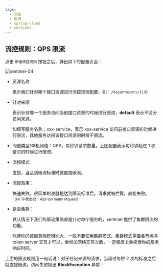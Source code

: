 ```yaml
---
tags:
  - 流控 
  - 限流 
  - spring-cloud 
  - sentinel 
---
```


## 流控规则：QPS 限流


点击 `新增流控规则` 按钮之后，弹出如下的配置页面：

![sentinel-04](https://woniumd.oss-cn-hangzhou.aliyuncs.com/java/hemiao/20220627135258.png)

-   资源名称
        
    表示我们针对哪个接口资源进行流控规则配置，如：`/departments/{id}`
            
-   针对来源
          
    表示针对哪一个服务访问当前接口资源的时候进行限流，**default** 表示不区分访问来源。
                    
    如填写服务名称：xxx-service，表示 xxx-service 访问前接口资源的时候进行限流，其他服务访问该接口资源的时候不限流。
        
-   阈值类型/单机阈值：QPS，每秒钟请求数量。上图配置表示每秒钟超过 1 次请求的时候进行限流。
            
-   流控模式
           
    直接，当达到限流标准时就直接限流。
         
-   流控效果：
           
    快速失败。很简单的说就是达到限流标准后，请求就被拦截，直接失败。<small>（HTTP状态码：429 too many request）</small>
         
-   是否集群：
           
    默认情况下我们的限流策略都是针对单个服务的，sentinel 提供了集群限流的功能。
    
    除非你的微服务规模特别大，一般不要使用集群模式。集群模式需要各节点与 token server 交互才可以，会增加网络交互次数，一定程度上会拖慢你的服务响应时间。
          
上面的限流规则用一句话说：对于任何来源的请求，当超过每秒 2 次的标准之后就直接限流，访问失败抛出 **BlockException** 异常！


